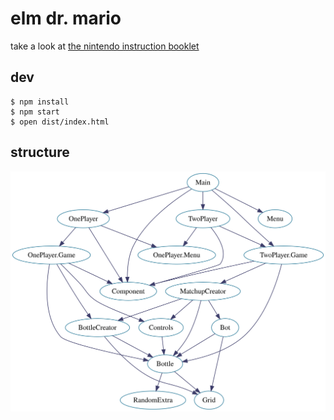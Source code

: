 # elm dr. mario

take a look at [the nintendo instruction booklet](https://www.nintendo.co.jp/clv/manuals/en/pdf/CLV-P-NAAXE.pdf)

## dev

```shell
$ npm install
$ npm start
$ open dist/index.html
```

## structure

![tree](https://github.com/brandly/elm-dr-mario/blob/master/dep-tree.svg)
